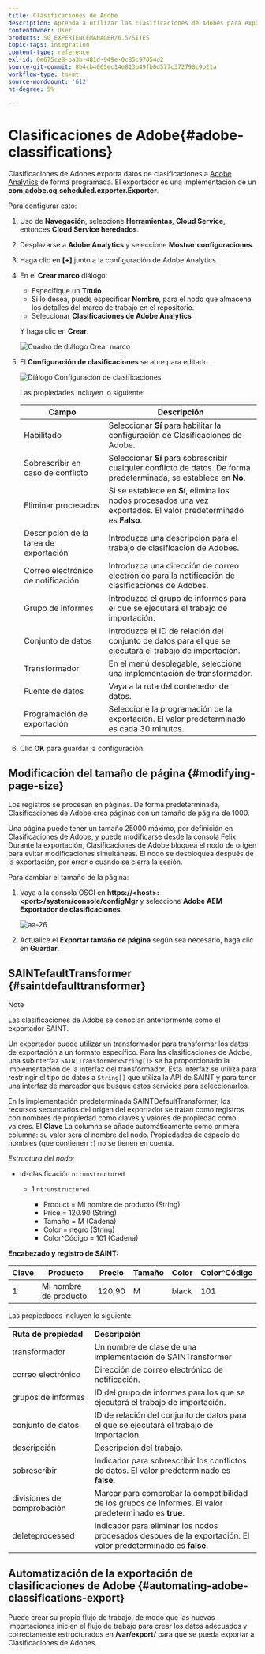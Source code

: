 ```yaml
---
title: Clasificaciones de Adobe
description: Aprenda a utilizar las clasificaciones de Adobes para exportar datos de clasificaciones a Adobe Analytics.
contentOwner: User
products: SG_EXPERIENCEMANAGER/6.5/SITES
topic-tags: integration
content-type: reference
exl-id: 0e675ce8-ba3b-481d-949e-0c85c97054d2
source-git-commit: 8b4cb4065ec14e813b49fb0d577c372790c9b21a
workflow-type: tm+mt
source-wordcount: '612'
ht-degree: 5%

---
```


# Clasificaciones de Adobe{#adobe-classifications}

Clasificaciones de Adobes exporta datos de clasificaciones a [Adobe Analytics](/help/sites-administering/adobeanalytics.md) de forma programada. El exportador es una implementación de un **com.adobe.cq.scheduled.exporter.Exporter**.

Para configurar esto:

1. Uso de **Navegación**, seleccione **Herramientas**, **Cloud Service**, entonces **Cloud Service heredados**.
1. Desplazarse a **Adobe Analytics** y seleccione **Mostrar configuraciones**.
1. Haga clic en **[+]** junto a la configuración de Adobe Analytics.

1. En el **Crear marco** diálogo:

   * Especifique un **Título**.
   * Si lo desea, puede especificar **Nombre**, para el nodo que almacena los detalles del marco de trabajo en el repositorio.
   * Seleccionar **Clasificaciones de Adobe Analytics**

   Y haga clic en **Crear**.

   ![Cuadro de diálogo Crear marco](assets/aa-25.png)

1. El **Configuración de clasificaciones** se abre para editarlo.

   ![Diálogo Configuración de clasificaciones](assets/aa-classifications-settings.png)

   Las propiedades incluyen lo siguiente:

   | **Campo** | **Descripción** |
   |---|---|
   | Habilitado | Seleccionar **Sí** para habilitar la configuración de Clasificaciones de Adobe. |
   | Sobrescribir en caso de conflicto | Seleccionar **Sí** para sobrescribir cualquier conflicto de datos. De forma predeterminada, se establece en **No**. |
   | Eliminar procesados | Si se establece en **Sí**, elimina los nodos procesados una vez exportados. El valor predeterminado es **Falso**. |
   | Descripción de la tarea de exportación | Introduzca una descripción para el trabajo de clasificación de Adobes. |
   | Correo electrónico de notificación | Introduzca una dirección de correo electrónico para la notificación de clasificaciones de Adobes. |
   | Grupo de informes | Introduzca el grupo de informes para el que se ejecutará el trabajo de importación. |
   | Conjunto de datos | Introduzca el ID de relación del conjunto de datos para el que se ejecutará el trabajo de importación. |
   | Transformador | En el menú desplegable, seleccione una implementación de transformador. |
   | Fuente de datos | Vaya a la ruta del contenedor de datos. |
   | Programación de exportación | Seleccione la programación de la exportación. El valor predeterminado es cada 30 minutos. |

1. Clic **OK** para guardar la configuración.

## Modificación del tamaño de página {#modifying-page-size}

Los registros se procesan en páginas. De forma predeterminada, Clasificaciones de Adobe crea páginas con un tamaño de página de 1000.

Una página puede tener un tamaño 25000 máximo, por definición en Clasificaciones de Adobe, y puede modificarse desde la consola Felix. Durante la exportación, Clasificaciones de Adobe bloquea el nodo de origen para evitar modificaciones simultáneas. El nodo se desbloquea después de la exportación, por error o cuando se cierra la sesión.

Para cambiar el tamaño de la página:

1. Vaya a la consola OSGI en **https://&lt;host>:&lt;port>/system/console/configMgr** y seleccione **Adobe AEM Exportador de clasificaciones**.

   ![aa-26](assets/aa-26.png)

1. Actualice el **Exportar tamaño de página** según sea necesario, haga clic en **Guardar**.

## SAINTefaultTransformer {#saintdefaulttransformer}

>[!NOTE]
>
>Las clasificaciones de Adobe se conocían anteriormente como el exportador SAINT.

Un exportador puede utilizar un transformador para transformar los datos de exportación a un formato específico. Para las clasificaciones de Adobe, una subinterfaz `SAINTTransformer<String[]>` se ha proporcionado la implementación de la interfaz del transformador. Esta interfaz se utiliza para restringir el tipo de datos a `String[]` que utiliza la API de SAINT y para tener una interfaz de marcador que busque estos servicios para seleccionarlos.

En la implementación predeterminada SAINTDefaultTransformer, los recursos secundarios del origen del exportador se tratan como registros con nombres de propiedad como claves y valores de propiedad como valores. El **Clave** La columna se añade automáticamente como primera columna: su valor será el nombre del nodo. Propiedades de espacio de nombres (que contienen `:`) no se tienen en cuenta.

*Estructura del nodo:*

* id-clasificación `nt:unstructured`

   * 1 `nt:unstructured`

      * Product = Mi nombre de producto (String)
      * Price = 120.90 (String)
      * Tamaño = M (Cadena)
      * Color = negro (String)
      * Color^Código = 101 (Cadena)

**Encabezado y registro de SAINT:**

| **Clave** | **Producto** | **Precio** | **Tamaño** | **Color** | **Color^Código** |
|---|---|---|---|---|---|
| 1 | Mi nombre de producto | 120,90 | M | black | 101 |

Las propiedades incluyen lo siguiente:

<table>
 <tbody>
  <tr>
   <td><strong>Ruta de propiedad</strong></td>
   <td><strong>Descripción</strong></td>
  </tr>
  <tr>
   <td>transformador</td>
   <td>Un nombre de clase de una implementación de SAINTransformer</td>
  </tr>
  <tr>
   <td>correo electrónico</td>
   <td>Dirección de correo electrónico de notificación.</td>
  </tr>
  <tr>
   <td>grupos de informes</td>
   <td>ID del grupo de informes para los que se ejecutará el trabajo de importación. </td>
  </tr>
  <tr>
   <td>conjunto de datos</td>
   <td>ID de relación del conjunto de datos para el que se ejecutará el trabajo de importación. </td>
  </tr>
  <tr>
   <td>descripción</td>
   <td>Descripción del trabajo. <br /> </td>
  </tr>
  <tr>
   <td>sobrescribir</td>
   <td>Indicador para sobrescribir los conflictos de datos. El valor predeterminado es <strong>false</strong>.</td>
  </tr>
  <tr>
   <td>divisiones de comprobación</td>
   <td>Marcar para comprobar la compatibilidad de los grupos de informes. El valor predeterminado es <strong>true</strong>.</td>
  </tr>
  <tr>
   <td>deleteprocessed</td>
   <td>Indicador para eliminar los nodos procesados después de la exportación. El valor predeterminado es <strong>false</strong>.</td>
  </tr>
 </tbody>
</table>

## Automatización de la exportación de clasificaciones de Adobe {#automating-adobe-classifications-export}

Puede crear su propio flujo de trabajo, de modo que las nuevas importaciones inicien el flujo de trabajo para crear los datos adecuados y correctamente estructurados en **/var/export/** para que se pueda exportar a Clasificaciones de Adobes.
